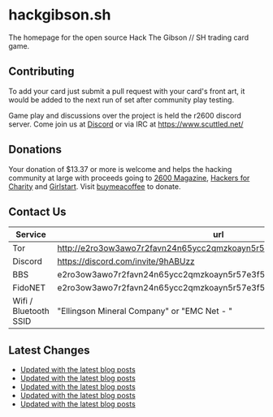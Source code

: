 # hackgibson.sh
The homepage for the open source Hack The Gibson // SH trading card game.


## Contributing

To add your card just submit a pull request with your card's front art, it would be added to the next run of set after community play testing.

Game play and discussions over the project is held the r2600 discord server. Come join us at [Discord](https://discord.com/invite/9hABUzz) or via IRC at https://www.scuttled.net/


## Donations

Your donation of $13.37 or more is welcome and helps the hacking community at large with proceeds going to [2600 Magazine](https://2600.com/), [Hackers for Charity](https://hackersforcharity.org) and [Girlstart](https://girlstart.org).  Visit [buymeacoffee](https://www.buymeacoffee.com/hackgibson.sh) to donate.


## Contact Us

Service | url
-|-
Tor | http://e2ro3ow3awo7r2favn24n65ycc2qmzkoayn5r57e3f56nvjwdcgg32ad.onion
Discord | https://discord.com/invite/9hABUzz
BBS | e2ro3ow3awo7r2favn24n65ycc2qmzkoayn5r57e3f56nvjwdcgg32ad.onion:23
FidoNET | e2ro3ow3awo7r2favn24n65ycc2qmzkoayn5r57e3f56nvjwdcgg32ad.onion:24554
Wifi / Bluetooth SSID | "Ellingson Mineral Company" or "EMC Net - <fidonet address>"

## Latest Changes
<!-- BLOG-POST-LIST:START -->
- [Updated with the latest blog posts](https://github.com/DFW2600/hackgibson.sh/commit/2f845e4c2a39ebbe78143367f46ea2aca069cee9)
- [Updated with the latest blog posts](https://github.com/DFW2600/hackgibson.sh/commit/ff3aad14bfb06a80d4070afd2bb4d1df19ad5884)
- [Updated with the latest blog posts](https://github.com/DFW2600/hackgibson.sh/commit/43ab4c9a97b109f5af64179d73190ec1be3a213a)
- [Updated with the latest blog posts](https://github.com/DFW2600/hackgibson.sh/commit/a9d9fb22d13c9f7d45cdc8665633e385f13c4364)
- [Updated with the latest blog posts](https://github.com/DFW2600/hackgibson.sh/commit/d643f12cbadf70853efbe224c8ae2284321adee2)
<!-- BLOG-POST-LIST:END -->
